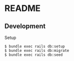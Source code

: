 # README

## Development

Setup
```
$ bundle exec rails db:setup
$ bundle exec rails db:migrate
$ bundle exec rails db:seed
```
